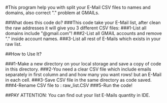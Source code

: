 #This program help you with split your E-Mail CSV files to names and domains, also correct "." problem at GMAILs.

##What does this code do?
###This code take your E-Mail list, after clean the raw addresses it will give you 3 different CSV files:
###1-List all domains include "@gmail.com"!
###2-List all GMAIL accounts and remove "." inside account names.
###3-List all rest of E-Mails which exists in your raw list.


##How to Use It?

###1-Make a new directory on your local storage and save a copy of code in this directory.
###2-You need a clear CSV file which include emails separately in first column and and how many you want rows! but an E-Mail in each cell.
###3-Save CSV file in the same directory as code saved.
###4-Rename CSV file to : raw_list.CSV
###5-Run the code!


##PAY ATTENTION: You can find out your list E-Mails quantity in IDE.
